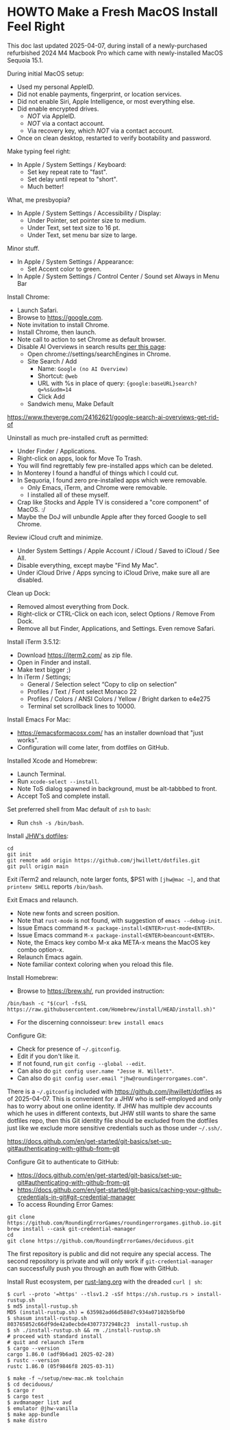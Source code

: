 # HOWTO Make a Fresh MacOS Install Feel Right

This doc last updated 2025-04-07, during install of a newly-purchased
refurbished 2024 M4 Macbook Pro which came with newly-installed MacOS Sequoia
15.1.

During initial MacOS setup:
* Used my personal AppleID.
* Did not enable payments, fingerprint, or location services.
* Did not enable Siri, Apple Intelligence, or most everything else.
* Did enable encrypted drives.
  * _NOT_ via AppleID.
  * _NOT_ via a contact account.
  * Via recovery key, which _NOT_ via a contact account.
* Once on clean desktop, restarted to verify bootability and password.

Make typing feel right:
* In Apple / System Settings / Keyboard:
  * Set key repeat rate to "fast".
  * Set delay until repeat to "short".
  * Much better!

What, me presbyopia?
* In Apple / System Settings / Accessibility / Display:
  * Under Pointer, set pointer size to medium.
  * Under Text, set text size to 16 pt.
  * Under Text, set menu bar size to large.

Minor stuff.
* In Apple / System Settings / Appearance:
  * Set Accent color to green.
* In Apple / System Settings / Control Center / Sound set Always in Menu Bar

Install Chrome:
* Launch Safari.
* Browse to https://google.com.
* Note invitation to install Chrome.
* Install Chrome, then launch.
* Note call to action to set Chrome as default browser.
* Disable AI Overviews in search results [per this page](https://www.theverge.com/24162621/google-search-ai-overviews-get-rid-of):
  * Open chrome://settings/searchEngines in Chrome.
  * Site Search / Add
    * Name:                          `Google (no AI Overview)`
    * Shortcut:                      `@web`
    * URL with %s in place of query: `{google:baseURL}search?q=%s&udm=14`
    * Click Add
  * Sandwich menu, Make Default

https://www.theverge.com/24162621/google-search-ai-overviews-get-rid-of

Uninstall as much pre-installed cruft as permitted:
* Under Finder / Applications.
* Right-click on apps, look for Move To Trash.
* You will find regrettably few pre-installed apps which can be deleted.
* In Monterey I found a handful of things which I could cut.
* In Sequoria, I found zero pre-installed apps which were removable.
  * Only Emacs, iTerm, and Chrome were removable.
  * I installed all of these myself.
* Crap like Stocks and Apple TV is considered a "core component" of MacOS. :/
* Maybe the DoJ will unbundle Apple after they forced Google to sell Chrome.

Review iCloud cruft and minimize.
* Under System Settings / Apple Account / iCloud / Saved to iCloud / See All.
* Disable everything, except maybe "Find My Mac".
* Under iCloud Drive / Apps syncing to iCloud Drive, make sure all are disabled.

Clean up Dock:
* Removed almost everything from Dock.
* Right-click or CTRL-Click on each icon, select Options / Remove From Dock.
* Remove all but Finder, Applications, and Settings.  Even remove Safari.

Install iTerm 3.5.12:
* Download https://iterm2.com/ as zip file.
* Open in Finder and install.
* Make text bigger ;)
* In iTerm / Settings;
  * General / Selection select “Copy to clip on selection”
  * Profiles / Text / Font select Monaco 22
  * Profiles / Colors / ANSI Colors / Yellow / Bright darken to e4e275
  * Terminal set scrollback lines to 10000.

Install Emacs For Mac:
  * https://emacsformacosx.com/ has an installer download that "just works".
  * Configuration will come later, from dotfiles on GitHub.

Installed Xcode and Homebrew:
* Launch Terminal.
* Run `xcode-select --install`.
* Note ToS dialog spawned in background, must be alt-tabbbed to front.
* Accept ToS and complete install.

Set preferred shell from Mac default of `zsh` to `bash`:
* Run `chsh -s /bin/bash`.

Install [JHW's dotfiles](https://github.com/jhwillett/dotfiles):
```
cd
git init
git remote add origin https://github.com/jhwillett/dotfiles.git
git pull origin main
```

Exit iTerm2 and relaunch, note larger fonts, $PS1 with `[jhw@mac ~]`, and that
`printenv SHELL` reports `/bin/bash`.

Exit Emacs and relaunch.
* Note new fonts and screen position.
* Note that `rust-mode` is not found, with suggestion of `emacs --debug-init`.
* Issue Emacs command `M-x package-install<ENTER>rust-mode<ENTER>`.
* Issue Emacs command `M-x package-install<ENTER>beancount<ENTER>`.
* Note, the Emacs key combo M-x aka META-x means the MacOS key combo option-x.
* Relaunch Emacs again.
* Note familiar context coloring when you reload this file.

Install Homebrew:
* Browse to https://brew.sh/, run provided instruction:
```
/bin/bash -c "$(curl -fsSL https://raw.githubusercontent.com/Homebrew/install/HEAD/install.sh)"
```
* For the discerning connoisseur: `brew install emacs`

Configure Git:
* Check for presence of `~/.gitconfig`.
* Edit if you don't like it.
* If not found, run `git config --global --edit`.
* Can also do `git config user.name "Jesse H. Willett"`.
* Can also do `git config user.email "jhw@roundingerrorgames.com"`.

There is a `~/.gitconfig` included with https://github.com/jhwillett/dotfiles as
of 2025-04-07.  This is convenient for a JHW who is self-employed and only has
to worry about one online identity.  If JHW has multiple dev accounts which he
uses in different contexts, but JHW still wants to share the same dotfiles repo,
then this Git identity file should be excluded from the dotfiles just like we
exclude more sensitive credentials such as those under `~/.ssh/`.

https://docs.github.com/en/get-started/git-basics/set-up-git#authenticating-with-github-from-git

Configure Git to authenticate to GitHub:
* https://docs.github.com/en/get-started/git-basics/set-up-git#authenticating-with-github-from-git
* https://docs.github.com/en/get-started/git-basics/caching-your-github-credentials-in-git#git-credential-manager
* To access Rounding Error Games:
```
git clone https://github.com/RoundingErrorGames/roundingerrorgames.github.io.git
brew install --cask git-credential-manager
cd
git clone https://github.com/RoundingErrorGames/deciduous.git
```
The first repository is public and did not require any special access.  The
second repository is private and will only work if `git-credential-manager` can
successfully push you through an auth flow with GitHub.

Install Rust ecosystem, per [rust-lang.org](https://www.rust-lang.org/learn/get-started) with the dreaded `curl | sh`:
```
$ curl --proto '=https' --tlsv1.2 -sSf https://sh.rustup.rs > install-rustup.sh
$ md5 install-rustup.sh
MD5 (install-rustup.sh) = 635982ad66d588d7c934a07102b5bfb0
$ shasum install-rustup.sh
803765852c66df9de42a0ecbde43077372948c23  install-rustup.sh
$ sh ./install-rustup.sh && rm ./install-rustup.sh
# proceed with standard install
# quit and relaunch iTerm
$ cargo --version
cargo 1.86.0 (adf9b6ad1 2025-02-28)
$ rustc --version
rustc 1.86.0 (05f9846f8 2025-03-31)
```

```
$ make -f ~/setup/new-mac.mk toolchain
$ cd deciduous/
$ cargo r
$ cargo test
$ avdmanager list avd
$ emulator @jhw-vanilla
$ make app-bundle
$ make distro
```
